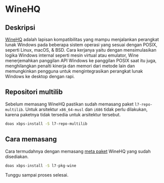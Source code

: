 # WineHQ

## Deskripsi

[WineHQ](https://www.winehq.org/) adalah lapisan kompatibilitas yang mampu menjalankan perangkat lunak Windows pada beberapa sistem operasi yang sesuai dengan POSIX, seperti Linux, macOS, & BSD. Cara kerjanya yaitu dengan mensimulasikan logika Windows internal seperti mesin virtual atau emulator, Wine menerjemahkan panggilan API Windows ke panggilan POSIX saat itu juga, menghilangkan penalti kinerja dan memori dari metode lain dan memungkinkan pengguna untuk mengintegrasikan perangkat lunak Windows ke desktop dengan rapi.

## Repositori multilib

Sebelum memasang WineHQ pastikan sudah memasang paket `l7-repo-multilib`. Untuk arsitektur `x86_64-musl` dan `i686` tidak perlu dilakukan, karena paketnya tidak tersedia untuk arsitektur tersebut.

```sh
doas xbps-install -S l7-repo-multilib
```

## Cara memasang

Cara termudahnya dengan memasang [meta paket](../../konfigurasi/paket/xbps.html#meta-paket) WineHQ yang sudah disediakan.

```sh
doas xbps-install -S l7-pkg-wine
```

Tunggu sampai proses selesai.
